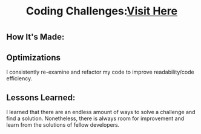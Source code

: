 <h1 align="center">Coding Challenges:<a target="_blank" href="https://www.codewars.com/users/wbarrios001/stats" >Visit Here</a><h1>



## How It's Made:


## Optimizations
I consistently re-examine and refactor my code to improve readability/code efficiency.


## Lessons Learned:
I learned that there are an endless amount of ways to solve a challenge and find a solution. Nonetheless, there is always room for improvement and learn from the solutions of fellow developers.

